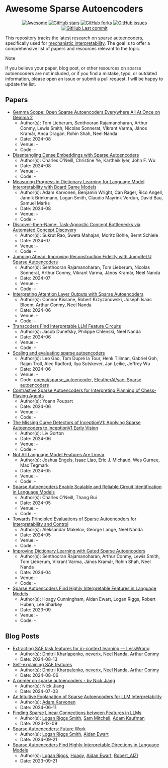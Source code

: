 # Awesome Sparse Autoencoders

<p align="center">
<a href=""> <img src="https://awesome.re/badge-flat.svg" alt="Awesome"></a>
<a href=""> <img src="https://img.shields.io/github/stars/chrisliu298/awesome-sparse-autoencoders?style=flat-square&logo=github" alt="GitHub stars"></a>
<a href=""> <img src="https://img.shields.io/github/forks/chrisliu298/awesome-sparse-autoencoders?style=flat-square&logo=github" alt="GitHub forks"></a>
<a href=""> <img src="https://img.shields.io/github/issues/chrisliu298/awesome-sparse-autoencoders?style=flat-square&logo=github" alt="GitHub issues"></a>
<a href=""> <img src="https://img.shields.io/github/last-commit/chrisliu298/awesome-sparse-autoencoders?style=flat-square&logo=github" alt="GitHub Last commit"></a>
</p>

This repository tracks the latest research on sparse autoencoders, specifically used for [mechanistic interpretability](https://www.neelnanda.io/mechanistic-interpretability/quickstart). The goal is to offer a comprehensive list of papers and resources relevant to the topic.

> [!NOTE]
> If you believe your paper, blog post, or other resources on sparse autoencoders are not included, or if you find a mistake, typo, or outdated information, please open an issue or submit a pull request. I will be happy to update the list.

## Papers

- [Gemma Scope: Open Sparse Autoencoders Everywhere All At Once on Gemma 2](https://arxiv.org/abs/2408.05147)
  - Author(s): Tom Lieberum, Senthooran Rajamanoharan, Arthur Conmy, Lewis Smith, Nicolas Sonnerat, Vikrant Varma, János Kramár, Anca Dragan, Rohin Shah, Neel Nanda
  - Date: 2024-08
  - Venue: -
  - Code: -
- [Disentangling Dense Embeddings with Sparse Autoencoders](https://arxiv.org/abs/2408.00657)
  - Author(s): Charles O'Neill, Christine Ye, Kartheik Iyer, John F. Wu
  - Date: 2024-08
  - Venue: -
  - Code: -
- [Measuring Progress in Dictionary Learning for Language Model Interpretability with Board Game Models](https://arxiv.org/abs/2408.00113)
  - Author(s): Adam Karvonen, Benjamin Wright, Can Rager, Rico Angell, Jannik Brinkmann, Logan Smith, Claudio Mayrink Verdun, David Bau, Samuel Marks
  - Date: 2024-08
  - Venue: -
  - Code: -
- [Discover-then-Name: Task-Agnostic Concept Bottlenecks via Automated Concept Discovery](https://arxiv.org/abs/2407.14499)
  - Author(s): Sukrut Rao, Sweta Mahajan, Moritz Böhle, Bernt Schiele
  - Date: 2024-07
  - Venue: -
  - Code: -
- [Jumping Ahead: Improving Reconstruction Fidelity with JumpReLU Sparse Autoencoders](https://arxiv.org/abs/2407.14435)
  - Author(s): Senthooran Rajamanoharan, Tom Lieberum, Nicolas Sonnerat, Arthur Conmy, Vikrant Varma, János Kramár, Neel Nanda
  - Date: 2024-07
  - Venue: -
  - Code: -
- [Interpreting Attention Layer Outputs with Sparse Autoencoders](https://arxiv.org/abs/2406.17759)
  - Author(s): Connor Kissane, Robert Krzyzanowski, Joseph Isaac Bloom, Arthur Conmy, Neel Nanda
  - Date: 2024-06
  - Venue: -
  - Code: -
- [Transcoders Find Interpretable LLM Feature Circuits](https://arxiv.org/abs/2406.11944)
  - Author(s): Jacob Dunefsky, Philippe Chlenski, Neel Nanda
  - Date: 2024-06
  - Venue: -
  - Code: -
- [Scaling and evaluating sparse autoencoders](https://arxiv.org/abs/2406.04093)
  - Author(s): Leo Gao, Tom Dupré la Tour, Henk Tillman, Gabriel Goh, Rajan Troll, Alec Radford, Ilya Sutskever, Jan Leike, Jeffrey Wu
  - Date: 2024-06
  - Venue: -
  - Code: [openai/sparse\_autoencoder](https://github.com/openai/sparse_autoencoder), [EleutherAI/sae: Sparse autoencoders](https://github.com/EleutherAI/sae)
- [Contrastive Sparse Autoencoders for Interpreting Planning of Chess-Playing Agents](https://arxiv.org/abs/2406.04028)
  - Author(s): Yoann Poupart
  - Date: 2024-06
  - Venue: -
  - Code: -
- [The Missing Curve Detectors of InceptionV1: Applying Sparse Autoencoders to InceptionV1 Early Vision](https://arxiv.org/abs/2406.03662)
  - Author(s): Liv Gorton
  - Date: 2024-06
  - Venue: -
  - Code: -
- [Not All Language Model Features Are Linear](https://arxiv.org/abs/2405.14860)
  - Author(s): Joshua Engels, Isaac Liao, Eric J. Michaud, Wes Gurnee, Max Tegmark
  - Date: 2024-05
  - Venue: -
  - Code: -
- [Sparse Autoencoders Enable Scalable and Reliable Circuit Identification in Language Models](https://arxiv.org/abs/2405.12522)
  - Author(s): Charles O'Neill, Thang Bui
  - Date: 2024-05
  - Venue: -
  - Code: -
- [Towards Principled Evaluations of Sparse Autoencoders for Interpretability and Control](https://arxiv.org/abs/2405.08366)
  - Author(s): Aleksandar Makelov, George Lange, Neel Nanda
  - Date: 2024-05
  - Venue: -
  - Code: -
- [Improving Dictionary Learning with Gated Sparse Autoencoders](https://arxiv.org/abs/2404.16014)
  - Author(s): Senthooran Rajamanoharan, Arthur Conmy, Lewis Smith, Tom Lieberum, Vikrant Varma, János Kramár, Rohin Shah, Neel Nanda
  - Date: 2024-04
  - Venue: -
  - Code: -
- [Sparse Autoencoders Find Highly Interpretable Features in Language Models](https://arxiv.org/abs/2309.08600)
  - Author(s): Hoagy Cunningham, Aidan Ewart, Logan Riggs, Robert Huben, Lee Sharkey
  - Date: 2023-09
  - Venue: -
  - Code: -

## Blog Posts

- [Extracting SAE task features for in-context learning — LessWrong](https://www.lesswrong.com/posts/5FGXmJ3wqgGRcbyH7/extracting-sae-task-features-for-icl)
  - Author(s): [Dmitrii Kharlapenko](https://www.lesswrong.com/users/dmitrii-kharlapenko?from=post_header), [neverix](https://www.lesswrong.com/users/neverix?from=post_header), [Neel Nanda](https://www.lesswrong.com/users/neel-nanda-1?from=post_header), [Arthur Conmy](https://www.lesswrong.com/users/arthur-conmy?from=post_header)
  - Date: 2024-08-13
- [Self-explaining SAE features](https://www.lesswrong.com/posts/8ev6coxChSWcxCDy8/self-explaining-sae-features)
  - Author(s): [Dmitrii Kharpalenko](https://www.lesswrong.com/users/dmitrii-kharlapenko?from=post_header), [neverix](https://www.lesswrong.com/users/neverix?from=post_header), [Neel Nanda](https://www.lesswrong.com/users/neel-nanda-1?from=post_header), [Arthur Conmy](https://www.lesswrong.com/users/arthur-conmy?from=post_header)
  - Date: 2024-08-06
- [A primer on sparse autoencoders - by Nick Jiang](https://nickjiang.substack.com/p/a-primer-on-sparse-autoencoders)
  - Author(s): Nick Jiang
  - Date: 2024-07-03
- [An Intuitive Explanation of Sparse Autoencoders for LLM Interpretability](https://adamkarvonen.github.io/machine_learning/2024/06/11/sae-intuitions.html)
  - Author(s): [Adam Karvonen](https://adamkarvonen.github.io/)
  - Date: 2024-06-11
- [Finding Sparse Linear Connections between Features in LLMs](https://www.alignmentforum.org/posts/7fxusXdkMNmAhkAfc/finding-sparse-linear-connections-between-features-in-llms)
  - Author(s): [Logan Riggs Smith](https://www.alignmentforum.org/users/elriggs), [Sam Mitchell](https://www.alignmentforum.org/users/sam-mitchell), [Adam Kaufman](https://www.alignmentforum.org/users/eccentricity)
  - Date: 2023-12-09
- [Sparse Autoencoders: Future Work](https://www.alignmentforum.org/posts/CkFBMG6A9ytkiXBDM/sparse-autoencoders-future-work)
  - Author(s): [Logan Riggs Smith](https://www.alignmentforum.org/users/elriggs), [Aidan Ewart](https://www.alignmentforum.org/users/aidan-ewart)
  - Date: 2024-09-21
- [Sparse Autoencoders Find Highly Interpretable Directions in Language Models](https://www.lesswrong.com/posts/Qryk6FqjtZk9FHHJR/sparse-autoencoders-find-highly-interpretable-directions-in)
  - Author(s): [Logan Riggs](https://www.lesswrong.com/users/elriggs), [Hoagy](https://www.lesswrong.com/users/hoagy), [Aidan Ewart](https://www.lesswrong.com/users/aidan-ewart), [Robert_AIZI](https://www.lesswrong.com/users/robert_aizi)
  - Date: 2023-09-21
